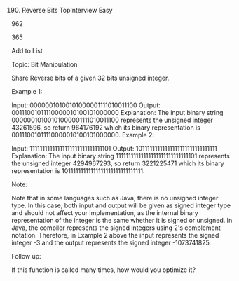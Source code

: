 190. Reverse Bits TopInterview Easy

962

365

Add to List

Topic: Bit Manipulation

Share Reverse bits of a given 32 bits unsigned integer.

Example 1:

Input: 00000010100101000001111010011100 Output: 00111001011110000010100101000000 Explanation: The input binary string
00000010100101000001111010011100 represents the unsigned integer 43261596, so return 964176192 which its binary
representation is 00111001011110000010100101000000. Example 2:

Input: 11111111111111111111111111111101 Output: 10111111111111111111111111111111 Explanation: The input binary string
11111111111111111111111111111101 represents the unsigned integer 4294967293, so return 3221225471 which its binary
representation is 10111111111111111111111111111111.

Note:

Note that in some languages such as Java, there is no unsigned integer type. In this case, both input and output will be
given as signed integer type and should not affect your implementation, as the internal binary representation of the
integer is the same whether it is signed or unsigned. In Java, the compiler represents the signed integers using 2's
complement notation. Therefore, in Example 2 above the input represents the signed integer -3 and the output represents
the signed integer -1073741825.

Follow up:

If this function is called many times, how would you optimize it?